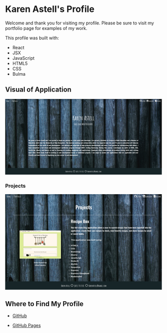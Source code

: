 # Karen Astell's Profile

Welcome and thank you for visiting my profile.  Please be sure to visit my portfolio page for examples of my work.

This profile was built with:
* React
* JSX
* JavaScript
* HTML5
* CSS
* Bulma

## Visual of Application

![profile](./src/images/profile.png)

### Projects
![projects](src/images/projects.png)

## Where to Find My Profile

* [GitHub](https://github.com/karenastell/react-portfolio)

* [GitHub Pages](https://karenastell.github.io/react-portfolio/)
